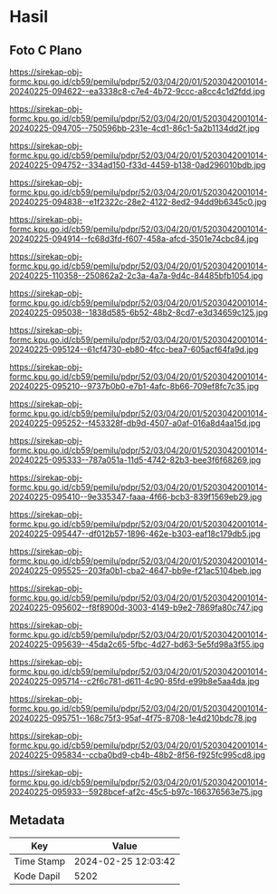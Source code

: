 # Hasil

## Foto C Plano

https://sirekap-obj-formc.kpu.go.id/cb59/pemilu/pdpr/52/03/04/20/01/5203042001014-20240225-094622--ea3338c8-c7e4-4b72-9ccc-a8cc4c1d2fdd.jpg

https://sirekap-obj-formc.kpu.go.id/cb59/pemilu/pdpr/52/03/04/20/01/5203042001014-20240225-094705--750596bb-231e-4cd1-86c1-5a2b1134dd2f.jpg

https://sirekap-obj-formc.kpu.go.id/cb59/pemilu/pdpr/52/03/04/20/01/5203042001014-20240225-094752--334ad150-f33d-4459-b138-0ad296010bdb.jpg

https://sirekap-obj-formc.kpu.go.id/cb59/pemilu/pdpr/52/03/04/20/01/5203042001014-20240225-094838--e1f2322c-28e2-4122-8ed2-94dd9b6345c0.jpg

https://sirekap-obj-formc.kpu.go.id/cb59/pemilu/pdpr/52/03/04/20/01/5203042001014-20240225-094914--fc68d3fd-f607-458a-afcd-3501e74cbc84.jpg

https://sirekap-obj-formc.kpu.go.id/cb59/pemilu/pdpr/52/03/04/20/01/5203042001014-20240225-110358--250862a2-2c3a-4a7a-9d4c-84485bfb1054.jpg

https://sirekap-obj-formc.kpu.go.id/cb59/pemilu/pdpr/52/03/04/20/01/5203042001014-20240225-095038--1838d585-6b52-48b2-8cd7-e3d34659c125.jpg

https://sirekap-obj-formc.kpu.go.id/cb59/pemilu/pdpr/52/03/04/20/01/5203042001014-20240225-095124--61cf4730-eb80-4fcc-bea7-605acf64fa9d.jpg

https://sirekap-obj-formc.kpu.go.id/cb59/pemilu/pdpr/52/03/04/20/01/5203042001014-20240225-095210--9737b0b0-e7b1-4afc-8b66-709ef8fc7c35.jpg

https://sirekap-obj-formc.kpu.go.id/cb59/pemilu/pdpr/52/03/04/20/01/5203042001014-20240225-095252--f453328f-db9d-4507-a0af-016a8d4aa15d.jpg

https://sirekap-obj-formc.kpu.go.id/cb59/pemilu/pdpr/52/03/04/20/01/5203042001014-20240225-095333--787a051a-11d5-4742-82b3-bee3f6f68269.jpg

https://sirekap-obj-formc.kpu.go.id/cb59/pemilu/pdpr/52/03/04/20/01/5203042001014-20240225-095410--9e335347-faaa-4f66-bcb3-839f1569eb29.jpg

https://sirekap-obj-formc.kpu.go.id/cb59/pemilu/pdpr/52/03/04/20/01/5203042001014-20240225-095447--df012b57-1896-462e-b303-eaf18c179db5.jpg

https://sirekap-obj-formc.kpu.go.id/cb59/pemilu/pdpr/52/03/04/20/01/5203042001014-20240225-095525--203fa0b1-cba2-4647-bb9e-f21ac5104beb.jpg

https://sirekap-obj-formc.kpu.go.id/cb59/pemilu/pdpr/52/03/04/20/01/5203042001014-20240225-095602--f8f8900d-3003-4149-b9e2-7869fa80c747.jpg

https://sirekap-obj-formc.kpu.go.id/cb59/pemilu/pdpr/52/03/04/20/01/5203042001014-20240225-095639--45da2c65-5fbc-4d27-bd63-5e5fd98a3f55.jpg

https://sirekap-obj-formc.kpu.go.id/cb59/pemilu/pdpr/52/03/04/20/01/5203042001014-20240225-095714--c2f6c781-d611-4c90-85fd-e99b8e5aa4da.jpg

https://sirekap-obj-formc.kpu.go.id/cb59/pemilu/pdpr/52/03/04/20/01/5203042001014-20240225-095751--168c75f3-95af-4f75-8708-1e4d210bdc78.jpg

https://sirekap-obj-formc.kpu.go.id/cb59/pemilu/pdpr/52/03/04/20/01/5203042001014-20240225-095834--ccba0bd9-cb4b-48b2-8f56-f925fc995cd8.jpg

https://sirekap-obj-formc.kpu.go.id/cb59/pemilu/pdpr/52/03/04/20/01/5203042001014-20240225-095933--5928bcef-af2c-45c5-b97c-166376563e75.jpg


## Metadata

| Key        | Value               |
| ---------- | ------------------- |
| Time Stamp | 2024-02-25 12:03:42 |
| Kode Dapil | 5202                |



